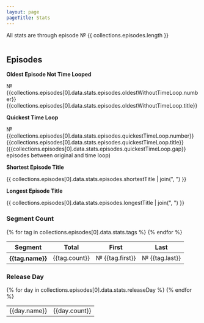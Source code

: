 ```yaml
---
layout: page
pageTitle: Stats
---
```

All stats are through episode № {{ collections.episodes.length }}

<div class="columns">
<div class="column is-two-thirds">

## Episodes

<!-- Longest 

Shortest

Average Length -->

<div class="standalone-stat">
<b>Oldest Episode Not Time Looped</b>

№ {{collections.episodes[0].data.stats.episodes.oldestWithoutTimeLoop.number}} {{collections.episodes[0].data.stats.episodes.oldestWithoutTimeLoop.title}}
</div>

<div class="standalone-stat">
<b>Quickest Time Loop</b>

№ {{collections.episodes[0].data.stats.episodes.quickestTimeLoop.number}} {{collections.episodes[0].data.stats.episodes.quickestTimeLoop.title}} ({{collections.episodes[0].data.stats.episodes.quickestTimeLoop.gap}} episodes between original and time loop)
</div>

<div class="standalone-stat">
<b>Shortest Episode Title</b>

{{ collections.episodes[0].data.stats.episodes.shortestTitle | join(", ") }}
</div>

<div class="standalone-stat">
<b>Longest Episode Title</b>

{{ collections.episodes[0].data.stats.episodes.longestTitle | join(", ") }}
</div>



### Segment Count
<table class="table is-striped">
    <thead>
        <tr>
            <th>Segment</th>
            <th>Total</th>
            <th>First</th>
            <th>Last</th>
        </tr>
    </thead>
    <tbody>
    {% for tag in collections.episodes[0].data.stats.tags %}    
<tr>
    <th>{{tag.name}}</th>
    <td>{{tag.count}}</td>
    <td>№ {{tag.first}}</td>
    <td>№ {{tag.last}}</td>
</tr>
    {% endfor %}
</tbody>
</table>



### Release Day
<div class="columns">
<div class="column is-one-third">
<table class="table is-striped">
    <tbody>
        {% for day in collections.episodes[0].data.stats.releaseDay %}
<tr>
    <td>{{day.name}}</td>
    <td class="number-column">{{day.count}}</td>
</tr>
        {% endfor %}
</tbody>
</table>
</div>
</div>

<!-- ### Production by Month -->
<!-- percentage of total minutes by month -->

<!-- ### Released Over Time -->
<!-- minutes release per month from 2011-01 to present -->
</div>
</div>